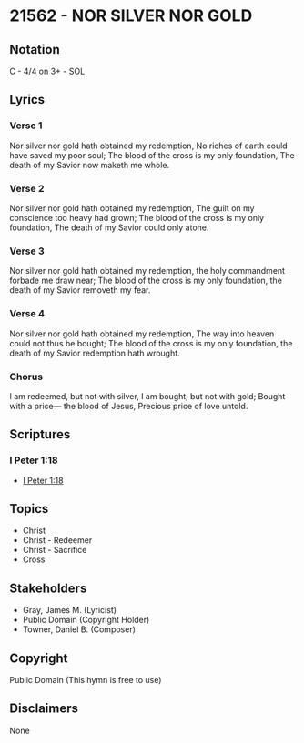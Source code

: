 # 21562 - NOR SILVER NOR GOLD

## Notation

C - 4/4 on 3+ - SOL

## Lyrics

### Verse 1

Nor silver nor gold hath obtained my redemption, No riches of earth could have saved my poor soul; The blood of the cross is my only foundation, The death of my Savior now maketh me whole.



### Verse 2

Nor silver nor gold hath obtained my redemption, The guilt on my conscience too heavy had grown; The blood of the cross is my only foundation, The death of my Savior could only atone.



### Verse 3

Nor silver nor gold hath obtained my redemption, the holy commandment forbade me draw near; The blood of the cross is my only foundation, the death of my Savior removeth my fear.

### Verse 4

Nor silver nor gold hath obtained my redemption, The way into heaven could not thus be bought; The blood of the cross is my only foundation, the death of my Savior redemption hath wrought.

### Chorus

I am redeemed, but not with silver, I am bought, but not with gold; Bought with a price— the blood of Jesus, Precious price of love untold.


## Scriptures

### I Peter 1:18

- [I Peter 1:18](https://www.biblegateway.com/passage/?search=I%20Peter%201%3A18)


## Topics

- Christ
- Christ - Redeemer
- Christ - Sacrifice
- Cross

## Stakeholders

- Gray, James M. (Lyricist)
- Public Domain (Copyright Holder)
- Towner, Daniel B. (Composer)

## Copyright

Public Domain
(This hymn is free to use)

## Disclaimers

None

